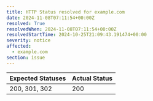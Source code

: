 ```yaml
---
title: HTTP Status resolved for example.com
date: 2024-11-08T07:11:54+00:00Z
resolved: True
resolvedWhen: 2024-11-08T07:11:54+00:00Z
resolvedStartTime: 2024-10-25T21:09:43.191474+00:00
severity: notice
affected:
  - example.com
section: issue
---
```


| Expected Statuses | Actual Status  |
|-------------------|----------------|
| 200, 301, 302 | 200 |
